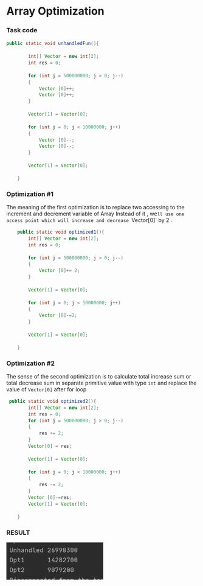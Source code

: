 # Array Optimization

### Task code

``` java
public static void unhandledFun(){

        int[] Vector = new int[2];
        int res = 0;

        for (int j = 500000000; j > 0; j--)
        {
            Vector [0]++;
            Vector [0]++;
        }

        Vector[1] = Vector[0];

        for (int j = 0; j < 10000000; j++)
        {
            Vector [0]--;
            Vector [0]--;
        }

        Vector[1] = Vector[0];

    }
```

### Optimization #1 
The meaning of the first optimization is to replace two accessing to the increment and decrement variable of Array
Instead of it , we`ll use one access point which will increase and decrease `Vector[0]` by 2 .

``` java
    public static void optimized1(){
        int[] Vector = new int[2];
        int res = 0;

        for (int j = 500000000; j > 0; j--)
        {
            Vector [0]+= 2;
        }

        Vector[1] = Vector[0];

        for (int j = 0; j < 10000000; j++)
        {
            Vector [0]-=2;
        }

        Vector[1] = Vector[0];

    }
```

### Optimization #2 
The sense of the second optimization is to calculate total increase sum or total decrease sum in separate primitive value with type `int` and replace the value of `Vector[0]` after for loop
``` java
 public static void optimized2(){
        int[] Vector = new int[2];
        int res = 0;
        for (int j = 500000000; j > 0; j--)
        {
            res += 2;
        }
        Vector[0] = res;

        Vector[1] = Vector[0];

        for (int j = 0; j < 10000000; j++)
        {
            res -= 2;
        }
        Vector [0]-=res;
        Vector[1] = Vector[0];

    }
```
### RESULT 
![alt text](src/img/fir.jpg) 
